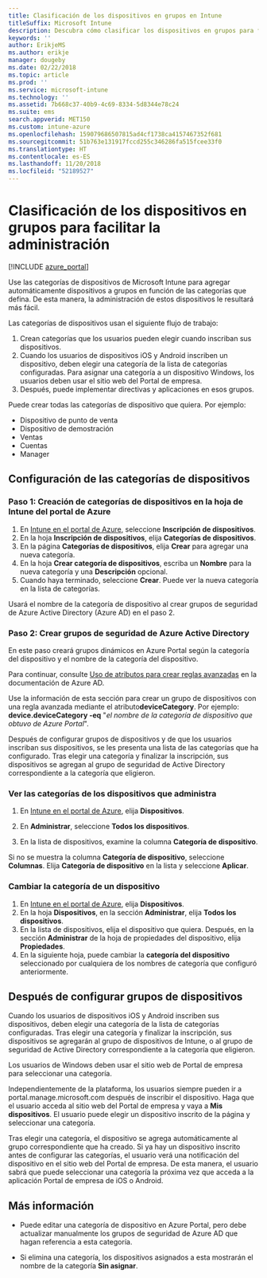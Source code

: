 ```yaml
---
title: Clasificación de los dispositivos en grupos en Intune
titleSuffix: Microsoft Intune
description: Descubra cómo clasificar los dispositivos en grupos para facilitar la administración.
keywords: ''
author: ErikjeMS
ms.author: erikje
manager: dougeby
ms.date: 02/22/2018
ms.topic: article
ms.prod: ''
ms.service: microsoft-intune
ms.technology: ''
ms.assetid: 7b668c37-40b9-4c69-8334-5d8344e78c24
ms.suite: ems
search.appverid: MET150
ms.custom: intune-azure
ms.openlocfilehash: 159079686507815ad4cf1738ca4157467352f681
ms.sourcegitcommit: 51b763e131917fccd255c346286fa515fcee33f0
ms.translationtype: HT
ms.contentlocale: es-ES
ms.lasthandoff: 11/20/2018
ms.locfileid: "52189527"
---
```

# <a name="categorize-devices-into-groups-for-easier-management"></a>Clasificación de los dispositivos en grupos para facilitar la administración

[!INCLUDE [azure_portal](./includes/azure_portal.md)]

Use las categorías de dispositivos de Microsoft Intune para agregar automáticamente dispositivos a grupos en función de las categorías que defina. De esta manera, la administración de estos dispositivos le resultará más fácil.

Las categorías de dispositivos usan el siguiente flujo de trabajo:
1. Crean categorías que los usuarios pueden elegir cuando inscriban sus dispositivos.
2. Cuando los usuarios de dispositivos iOS y Android inscriben un dispositivo, deben elegir una categoría de la lista de categorías configuradas. Para asignar una categoría a un dispositivo Windows, los usuarios deben usar el sitio web del Portal de empresa.
3. Después, puede implementar directivas y aplicaciones en esos grupos.

Puede crear todas las categorías de dispositivo que quiera. Por ejemplo:
- Dispositivo de punto de venta
- Dispositivo de demostración
- Ventas
- Cuentas
- Manager

## <a name="how-to-configure-device-categories"></a>Configuración de las categorías de dispositivos

### <a name="step-1-create-device-categories-on-the-intune-blade-of-the-azure-portal"></a>Paso 1: Creación de categorías de dispositivos en la hoja de Intune del portal de Azure
1. En [Intune en el portal de Azure](https://aka.ms/intuneportal), seleccione **Inscripción de dispositivos**.
2. En la hoja **Inscripción de dispositivos**, elija **Categorías de dispositivos**.
3. En la página **Categorías de dispositivos**, elija **Crear** para agregar una nueva categoría.
4. En la hoja **Crear categoría de dispositivos**, escriba un **Nombre** para la nueva categoría y una **Descripción** opcional.
5. Cuando haya terminado, seleccione **Crear**. Puede ver la nueva categoría en la lista de categorías.

Usará el nombre de la categoría de dispositivo al crear grupos de seguridad de Azure Active Directory (Azure AD) en el paso 2.

### <a name="step-2-create-azure-active-directory-security-groups"></a>Paso 2: Crear grupos de seguridad de Azure Active Directory
En este paso creará grupos dinámicos en Azure Portal según la categoría del dispositivo y el nombre de la categoría del dispositivo.

Para continuar, consulte [Uso de atributos para crear reglas avanzadas](https://azure.microsoft.com/documentation/articles/active-directory-accessmanagement-groups-with-advanced-rules/#using-attributes-to-create-rules-for-device-objects) en la documentación de Azure AD.

Use la información de esta sección para crear un grupo de dispositivos con una regla avanzada mediante el atributo**deviceCategory**. Por ejemplo: **device.deviceCategory -eq** "*el nombre de la categoría de dispositivo que obtuvo de Azure Portal*".

Después de configurar grupos de dispositivos y de que los usuarios inscriban sus dispositivos, se les presenta una lista de las categorías que ha configurado. Tras elegir una categoría y finalizar la inscripción, sus dispositivos se agregan al grupo de seguridad de Active Directory correspondiente a la categoría que eligieron.

### <a name="view-the-categories-of-devices-that-you-manage"></a>Ver las categorías de los dispositivos que administra

1.  En [Intune en el portal de Azure](https://aka.ms/intuneportal), elija **Dispositivos**.

2.  En **Administrar**, seleccione **Todos los dispositivos**.

3.  En la lista de dispositivos, examine la columna **Categoría de dispositivo**.

Si no se muestra la columna **Categoría de dispositivo**, seleccione **Columnas**. Elija **Categoría de dispositivo** en la lista y seleccione **Aplicar**.

### <a name="change-the-category-of-a-device"></a>Cambiar la categoría de un dispositivo

1. En [Intune en el portal de Azure](https://aka.ms/intuneportal), elija **Dispositivos**.
2. En la hoja **Dispositivos**, en la sección **Administrar**, elija **Todos los dispositivos**.
3. En la lista de dispositivos, elija el dispositivo que quiera. Después, en la sección **Administrar** de la hoja de propiedades del dispositivo, elija **Propiedades**.
4. En la siguiente hoja, puede cambiar la **categoría del dispositivo** seleccionado por cualquiera de los nombres de categoría que configuró anteriormente.

## <a name="after-you-configure-device-groups"></a>Después de configurar grupos de dispositivos

Cuando los usuarios de dispositivos iOS y Android inscriben sus dispositivos, deben elegir una categoría de la lista de categorías configuradas. Tras elegir una categoría y finalizar la inscripción, sus dispositivos se agregarán al grupo de dispositivos de Intune, o al grupo de seguridad de Active Directory correspondiente a la categoría que eligieron.

Los usuarios de Windows deben usar el sitio web de Portal de empresa para seleccionar una categoría.

Independientemente de la plataforma, los usuarios siempre pueden ir a portal.manage.microsoft.com después de inscribir el dispositivo. Haga que el usuario acceda al sitio web del Portal de empresa y vaya a **Mis dispositivos**. El usuario puede elegir un dispositivo inscrito de la página y seleccionar una categoría.

Tras elegir una categoría, el dispositivo se agrega automáticamente al grupo correspondiente que ha creado. Si ya hay un dispositivo inscrito antes de configurar las categorías, el usuario verá una notificación del dispositivo en el sitio web del Portal de empresa. De esta manera, el usuario sabrá que puede seleccionar una categoría la próxima vez que acceda a la aplicación Portal de empresa de iOS o Android.

## <a name="further-information"></a>Más información
- Puede editar una categoría de dispositivo en Azure Portal, pero debe actualizar manualmente los grupos de seguridad de Azure AD que hagan referencia a esta categoría.

- Si elimina una categoría, los dispositivos asignados a esta mostrarán el nombre de la categoría **Sin asignar**.
